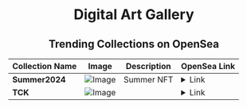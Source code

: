 <div align="center">

# Digital Art Gallery

## Trending Collections on OpenSea

| Collection Name                       | Image                                                                                     | Description                       | OpenSea Link                                                                                          |
|---------------------------------------|-------------------------------------------------------------------------------------------|-----------------------------------|--------------------------------------------------------------------------------------------------------|
| **Summer2024** | ![Image](https://i.seadn.io/s/raw/files/a2301959e059778081dd2909ed6d6a6b.png?w=500&auto=format?w=200&auto=format) | Summer NFT | <details><summary>Link</summary>[Summer2024](https://opensea.io/collection/summer2024-10)</details> |
| **TCK** | ![Image](https://i.seadn.io/s/raw/files/d8f4c4465f27ebd03041dc388f22adcc.jpg?w=500&auto=format?w=200&auto=format) |  | <details><summary>Link</summary>[TCK](https://opensea.io/collection/tck-1)</details> |

</div>